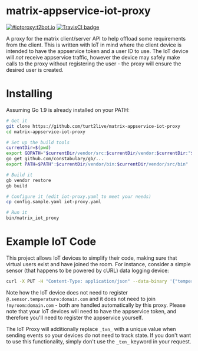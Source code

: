 # matrix-appservice-iot-proxy

[![#iotproxy:t2bot.io](https://img.shields.io/badge/matrix-%23iotproxy:t2bot.io-brightgreen.svg)](https://matrix.to/#/#iotproxy:t2bot.io)
[![TravisCI badge](https://travis-ci.org/turt2live/matrix-appservice-iot-proxy.svg?branch=master)](https://travis-ci.org/turt2live/matrix-appservice-iot-proxy)

A proxy for the matrix client/server API to help offload some requirements from the client. This is written with IoT in mind where the client device is intended to have the appservice token and a user ID to use. The IoT device will *not* receive appservice traffic, however the device may safely make calls to the proxy without registering the user - the proxy will ensure the desired user is created.


# Installing

Assuming Go 1.9 is already installed on your PATH:
```bash
# Get it
git clone https://github.com/turt2live/matrix-appservice-iot-proxy
cd matrix-appservice-iot-proxy

# Set up the build tools
currentDir=$(pwd)
export GOPATH="$currentDir/vendor/src:$currentDir/vendor:$currentDir:"$GOPATH
go get github.com/constabulary/gb/...
export PATH=$PATH":$currentDir/vendor/bin:$currentDir/vendor/src/bin"

# Build it
gb vendor restore
gb build

# Configure it (edit iot-proxy.yaml to meet your needs)
cp config.sample.yaml iot-proxy.yaml

# Run it
bin/matrix_iot_proxy
```

# Example IoT Code

This project allows IoT devices to simplify their code, making sure that virtual users exist and have joined the room. For instance, consider a simple sensor (that happens to be powered by cURL) data logging device:

```bash
curl -X PUT -H "Content-Type: application/json" --data-binary '{"temperature":22,"units":"Celsius"}' 'http://my.iot.proxy.com:4232/_matrix/client/r0/rooms/!myroom:domain.com/send/com.custom.temperature/_txn_?access_token=YourAppserviceToken&user_id=@.sensor.temperature:domain.com'
```

Note how the IoT device does not need to register `@.sensor.temperature:domain.com` and it does not need to join `!myroom:domain.com` - both are handled automatically by this proxy. Please note that your IoT devices will need to have the appservice token, and therefore you'll need to register the appservice yourself.

The IoT Proxy will additionally replace `_txn_` with a unique value when sending events so your devices do not need to track state. If you don't want to use this functionality, simply don't use the `_txn_` keyword in your request.
